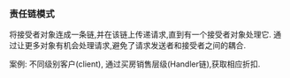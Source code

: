### 责任链模式

将接受者对象连成一条链,并在该链上传递请求,直到有一个接受者对象处理它.
通过让更多对象有机会处理请求,避免了请求发送者和接受者之间的耦合.

案例: 不同级别客户(client), 通过买房销售层级(Handler链),获取相应折扣.


